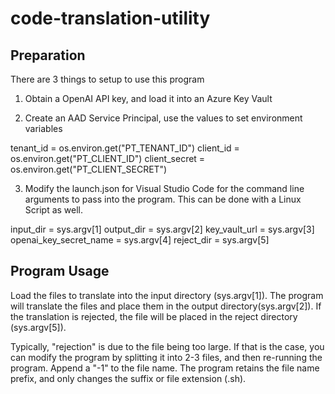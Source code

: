 # code-translation-utility

## Preparation
There are 3 things to setup to use this program

1. Obtain a OpenAI API key, and load it into an Azure Key Vault

2. Create an AAD Service Principal, use the values to set environment variables

tenant_id = os.environ.get("PT_TENANT_ID")
client_id = os.environ.get("PT_CLIENT_ID")
client_secret = os.environ.get("PT_CLIENT_SECRET")


3. Modify the launch.json for Visual Studio Code for the command line arguments to pass into the program.  This can be done with a Linux Script as well.

input_dir = sys.argv[1]
output_dir = sys.argv[2]
key_vault_url = sys.argv[3]
openai_key_secret_name = sys.argv[4]
reject_dir = sys.argv[5]


## Program Usage
Load the files to translate into the input directory (sys.argv[1]).  The program will translate the files and place them in the output directory(sys.argv[2]).  If the translation is rejected, the file will be placed in the reject directory (sys.argv[5]).

Typically, "rejection" is due to the file being too large.  If that is the case, you can modify the program by splitting it into 2-3 files, and then re-running the program.  Append a "-1" to the file name.  The program retains the file name prefix, and only changes the suffix or file extension (.sh).